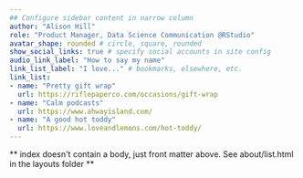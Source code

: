 ```yaml
---
## Configure sidebar content in narrow column
author: "Alison Hill"
role: "Product Manager, Data Science Communication @RStudio"
avatar_shape: rounded # circle, square, rounded
show_social_links: true # specify social accounts in site config
audio_link_label: "How to say my name"
link_list_label: "I love..." # bookmarks, elsewhere, etc.
link_list:
- name: "Pretty gift wrap"
  url: https://riflepaperco.com/occasions/gift-wrap
- name: "Calm podcasts"
  url: https://www.ahwayisland.com/
- name: "A good hot toddy"
  url: https://www.loveandlemons.com/hot-toddy/
---
```


** index doesn't contain a body, just front matter above.
See about/list.html in the layouts folder **
